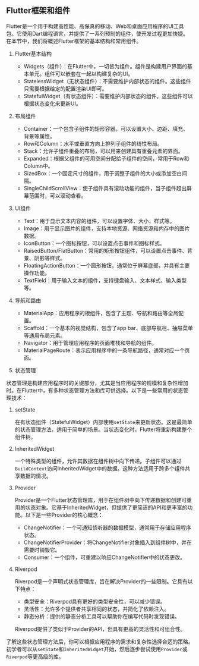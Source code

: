 ## Flutter框架和组件 

Flutter是一个用于构建高性能、高保真的移动、Web和桌面应用程序的UI工具包。它使用Dart编程语言，并提供了一系列预制的组件，使开发过程更加快捷。在本节中，我们将概述Flutter框架的基本结构和常用组件。

1.  Flutter基本结构

    *   Widgets（组件）：在Flutter中，一切皆为组件。组件是构建用户界面的基本单元。组件可以嵌套在一起以构建复杂的UI。
    *   StatelessWidget（无状态组件）：不需要维护内部状态的组件。这些组件只需要根据给定的配置渲染UI即可。
    *   StatefulWidget（有状态组件）：需要维护内部状态的组件。这些组件可以根据状态变化来更新UI。
2.  布局组件

    *   Container：一个包含子组件的矩形容器，可以设置大小、边距、填充、背景等属性。
    *   Row和Column：水平或垂直方向上排列子组件的线性布局。
    *   Stack：允许子组件重叠的布局，可以用来创建具有重叠元素的界面。
    *   Expanded：根据父组件的可用空间分配给子组件的空间，常用于Row和Column中。
    *   SizedBox：一个固定尺寸的组件，用于调整子组件的大小或添加空白间隔。
    *   SingleChildScrollView：使子组件具有滚动功能的组件，当子组件超出屏幕范围时，可以滚动查看。
3.  UI组件

    *   Text：用于显示文本内容的组件，可以设置字体、大小、样式等。
    *   Image：用于显示图片的组件，支持本地资源、网络资源和内存中的图片数据。
    *   IconButton：一个图标按钮，可以设置点击事件和图标样式。
    *   RaisedButton/FlatButton：常用的矩形按钮组件，可以设置点击事件、背景、阴影等样式。
    *   FloatingActionButton：一个圆形按钮，通常位于屏幕底部，并具有主要操作功能。
    *   TextField：用于输入文本的组件，支持键盘输入、文本样式、输入类型等。
4.  导航和路由

    *   MaterialApp：应用程序的根组件，包含了主题、导航和路由等全局配置。
    *   Scaffold：一个基本的视觉结构，包含了app bar、底部导航栏、抽屉菜单等通用布局元素。
    *   Navigator：用于管理应用程序的页面堆栈和导航的组件。
    *   MaterialPageRoute：表示应用程序中的一条导航路径，通常对应一个页面。

5. 状态管理

状态管理是构建应用程序时的关键部分，尤其是当应用程序的规模和复杂性增加时。在Flutter中，有多种状态管理方法和库可供选择。以下是一些常用的状态管理技术：

1. setState

   在有状态组件（StatefulWidget）内部使用`setState`来更新状态。这是最简单的状态管理方法，适用于简单的场景。当状态变化时，Flutter将重新构建整个组件树。

2. InheritedWidget

   一个特殊类型的组件，允许其数据在组件树中向下传递。子组件可以通过`BuildContext`访问InheritedWidget中的数据。这种方法适用于跨多个组件共享数据的情况。

3. Provider

   Provider是一个Flutter状态管理库，用于在组件树中向下传递数据和创建可重用的状态对象。它基于InheritedWidget，但提供了更简洁的API和更丰富的功能。以下是一些Provider的核心概念：

   *   ChangeNotifier：一个可通知侦听器的数据模型，通常用于存储应用程序状态。
   *   ChangeNotifierProvider：将ChangeNotifier对象插入到组件树中，并在需要时销毁它。
   *   Consumer：一个组件，可重建以响应ChangeNotifier中的状态更改。

4. Riverpod

   Riverpod是一个声明式状态管理库，旨在解决Provider的一些限制。它具有以下特点：

   *   类型安全：Riverpod具有更好的类型安全性，可以减少错误。
   *   灵活性：允许多个提供者共享相同的状态，并简化了依赖注入。
   *   静态分析：提供的静态分析工具可以帮助你在编写代码时发现错误。

   Riverpod提供了类似于Provider的API，但具有更高的灵活性和可组合性。

了解这些状态管理方法后，你可以根据应用程序的需求和复杂性选择合适的策略。初学者可以从`setState`和`InheritedWidget`开始，然后逐步尝试使用`Provider`或`Riverpod`等更高级的库。